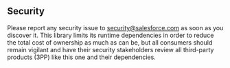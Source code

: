 ## Security

Please report any security issue to [security@salesforce.com](mailto:security@salesforce.com)
as soon as you discover it. This library limits its runtime dependencies in
order to reduce the total cost of ownership as much as can be, but all consumers
should remain vigilant and have their security stakeholders review all third-party
products (3PP) like this one and their dependencies.
